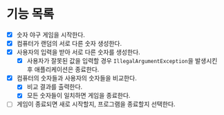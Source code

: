# 기능 목록

- [x] 숫자 야구 게임을 시작한다.
- [x] 컴퓨터가 랜덤의 서로 다른 숫자 생성한다.
- [x] 사용자의 입력을 받아 서로 다른 숫자를 생성한다.
    - [x] 사용자가 잘못된 값을 입력할 경우 `IllegalArgumentException`을 발생시킨 후 애플리케이션은 종료한다.
- [x] 컴퓨터의 숫자들과 사용자의 숫자들을 비교한다.
    - [x] 비교 결과를 출력한다.
    - [x] 모든 숫자들이 일치하면 게임을 종료한다.
- [ ] 게임이 종료되면 새로 시작할지, 프로그램을 종료할지 선택한다.
